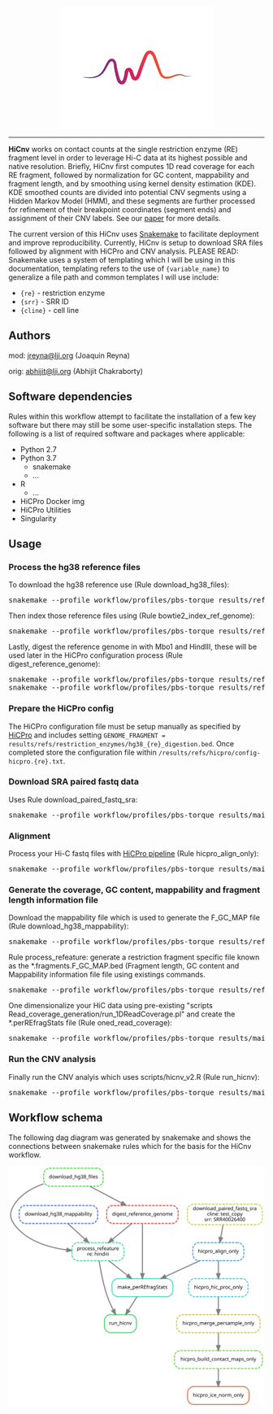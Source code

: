 <p align="center">
  <img src="https://raw.githubusercontent.com/joreynajr/HiCnv/master/images/vecteezy_soundwave_585767/sarmi1-03.jpg" width="300"/>
</p>

---

**HiCnv** works on contact counts at the single restriction enzyme (RE) fragment level in order to leverage Hi-C data at its highest possible and native resolution. Briefly, HiCnv first computes 1D read coverage for each RE fragment, followed by normalization for GC content, mappability and fragment length, and by smoothing using kernel density estimation (KDE). KDE smoothed counts are divided into potential CNV segments using a Hidden Markov Model (HMM), and these segments are further processed for refinement of their breakpoint coordinates (segment ends) and assignment of their CNV labels. See our [paper](https://academic.oup.com/bioinformatics/article/34/2/338/4557186) for more details.

The current version of this HiCnv uses [Snakemake](https://snakemake.readthedocs.io/en/stable/) to facilitate deployment and improve reproducibility. Currently, HiCnv is setup to download SRA files followed by alignment with HiCPro and CNV analysis. PLEASE READ: Snakemake uses a system of templating which I will be using in this documentation, templating refers to the use of `{variable_name}` to generalize a file path and common templates I will use include:
- `{re}` - restriction enzyme
- `{srr}` - SRR ID
- `{cline}` - cell line 

## Authors

mod: jreyna@lji.org (Joaquin Reyna)

orig: abhijit@lji.org (Abhijit Chakraborty)

## Software dependencies
Rules within this workflow attempt to facilitate the installation of a few key software but there may still be some user-specific installation steps. The following is a list of required software and packages where applicable:
- Python 2.7 
- Python 3.7
  - snakemake 
  - ...
- R 
  - ...
- HiCPro Docker img
- HiCPro Utilities
- Singularity 

## Usage
### Process the hg38 reference files
To download the hg38 reference use (Rule download_hg38_files): 
<pre>
snakemake --profile workflow/profiles/pbs-torque results/refs/hg38/hg38.fa.gz
</pre>

Then index those reference files using (Rule bowtie2_index_ref_genome):
<pre>
snakemake --profile workflow/profiles/pbs-torque results/refs/hg38/hg38.1.bt2
</pre>


Lastly, digest the reference genome in with Mbo1 and HindIII, these will be used
later in the HiCPro configuration process (Rule digest_reference_genome): 
<pre>
snakemake --profile workflow/profiles/pbs-torque results/refs/restriction_enzymes/hg38_mboi_digestion.bed
snakemake --profile workflow/profiles/pbs-torque results/refs/restriction_enzymes/hg38_hindiii_digestion.bed
</pre>

### Prepare the HiCPro config
The HiCPro configuration file must be setup manually as specified by [HiCPro](https://github.com/nservant/HiC-Pro/blob/master/doc/MANUAL.md)
and includes setting `GENOME_FRAGMENT = results/refs/restriction_enzymes/hg38_{re}_digestion.bed`. Once completed store the configuration file within `/results/refs/hicpro/config-hicpro.{re}.txt`.

### Download SRA paired fastq data
Uses Rule download_paired_fastq_sra:
<pre>
snakemake --profile workflow/profiles/pbs-torque results/main/{cline}/sra/{srr}_1.fastq.gz
</pre>

### Alignment
Process your Hi-C fastq files with [HiCPro pipeline](https://github.com/nservant/HiC-Pro) (Rule hicpro_align_only):
<pre>
snakemake --profile workflow/profiles/pbs-torque results/main/{cline}/hicpro/bowtie_results/bwt2/{srr}/{srr}_1_hg38.bwt2merged.bam
</pre>

### Generate the coverage, GC content, mappability and fragment length information file
Download the mappability file which is used to generate the F_GC_MAP file (Rule download_hg38_mappability):
<pre>
snakemake --profile workflow/profiles/pbs-torque results/refs/hg38_mappability/k50.Umap.MultiTrackMappability.sorted.bedGraph
</pre>

Rule process_refeature: generate a restriction fragment specific file known as the
*.fragments.F_GC_MAP.bed (Fragment length, GC content and Mappability information file
file using existings commands.
<pre>
snakemake --profile workflow/profiles/pbs-torque results/refs/restriction_enzymes/hg38_{re}_digestion.extended.fragment.gc.map.sorted.bed
</pre>

One dimensionalize your HiC data using pre-existing "scripts Read_coverage_generation/run_1DReadCoverage.pl" and create the *.perREfragStats file (Rule oned_read_coverage):
<pre>
snakemake --profile workflow/profiles/pbs-torque results/main/{cline}/hicnv/{srr}.perREfragStats
</pre>

### Run the CNV analysis
Finally run the CNV analyis which uses scripts/hicnv_v2.R (Rule run_hicnv):
<pre>
snakemake --profile workflow/profiles/pbs-torque results/main/{cline}/hicnv/{cline}_{srr}_hicnv_final.test
</pre>

## Workflow schema
The following dag diagram was generated by snakemake and shows the connections between snakemake rules which for the basis for the HiCnv workflow.
<p align="center">
  <img src="https://raw.githubusercontent.com/joreynajr/HiCnv/master/images/graph.svg" width="800"/>
</p>
